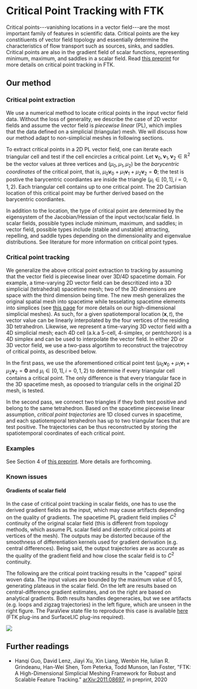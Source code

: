 # Critical Point Tracking with FTK

Critical points---vanishing locations in a vector field---are the most important family of features in scientific data.  Critical points are the key constitiuents of vector field topology and essentially determine the characteristics of flow transport such as sources, sinks, and saddles.   Critical points are also in the gradient field of scalar functions, representing minimum, maximum, and saddles in a scalar field.  Read [this preprint](https://arxiv.org/abs/2011.08697) for more details on critical point tracking in FTK. 

## Our method

### Critical point extraction

We use a numerical method to locate critical points in the input vector field data.  Without the loss of generality, we describe the case of 2D vector fields and assume the vector field is *piecewise linear* (PL), which implies that the data defined on a simplicial (triangular) mesh.  We will discuss how our method adapt to non-simplicial meshes in following sections.  

To extract critical points in a 2D PL vector field, one can iterate each triangular cell and test if the cell encircles a critical point.  Let $\mathbf{v}_0, \mathbf{v}_1, \mathbf{v}_2\in\mathbb{R}^2$ be the vector values at three vertices and $(\mu_0, \mu_1, \mu_2)$  be the *barycentric coordinates* of the critical point, that is, $\mu_0\mathbf{v}_0 + \mu_1\mathbf{v}_1 + \mu_2\mathbf{v}_2=\mathbf{0}$; the test is postive the barycentric coordiantes are inside the triangle ($\mu_i\in[0,1], i=0, 1, 2$).  Each triangular cell contains up to one critical point.  The 2D Cartisian location of this critical point may be further derived based on the barycentric coordiantes.  

In addition to the location, the type of critical point are determined by the eigensystem of the Jacobian/Hessian of the input vector/scalar field.  In scalar fields, possible types include minimum, maximum, and saddles; in vector field, possible types include (stable and unstable) attracting, repelling, and saddle types depending on the dimensionality and eigenvalue distributions.  See literature for more information on critical point types. 

### Critical point tracking

We generalize the above critical point extraction to tracking by assuming that the vector field is piecewise linear over 3D/4D spacetime domain.  For example, a time-varying 2D vector field can be descritized into a 3D simplicial (tetrahedral) spacetime mesh; two of the 3D dimensions are space with the third dimension being time.  The new mesh generalizes the original spatial mesh into spacetime while tesselating spacetime elements into simplices (see [this page](hypermesh.md) for more details on our high-dimensional simplicial meshes).  As such, for a given spatiotemporal location $(\mathbf{x}, t)$, the vector value can be linearly interpolated by the four vertices of the residing 3D tetrahedron.  Likewise, we represent a time-varying 3D vector field with a 4D simplicial mesh; each 4D cell (a.k.a 5-cell, 4-simplex, or pentchoron) is a 4D simplex and can be used to interpolate the vector field.  In either 2D or 3D vector field, we use a two-pass algortihm to reconstruct the trajecotroy of critical points, as described below. 

In the first pass, we use the aforementioned critical point test ($\mu_0\mathbf{v}_0 + \mu_1\mathbf{v}_1 + \mu_2\mathbf{v}_2=\mathbf{0}$ and $\mu_i\in[0,1], i=0, 1, 2$) to determine if every triangular cell contains a critical point.  The only difference is that every triangular face in the 3D spacetime mesh, as opoosed to triangular cells in the original 2D mesh, is tested.

In the second pass, we connect two triangles if they both test positive and belong to the same tetrahedron.  Based on the spacetime piecewise linear assumption, *critical point trajectories* are 1D closed curves in spacetime, and each spatiotemporal tetrahedron has up to two triangular faces that are test positive.  The trajectories can be thus reconstructed by storing the spatiotemporal coordinates of each critical point.

### Examples

See Section 4 of [this preprint](https://arxiv.org/abs/2011.08697).  More details are forthcoming. 

### Known issues

#### Gradients of scalar field

In the case of critical point tracking in scalar fields, one has to use the derived gradient fields as the input, which may cause artifacts depending on the quality of gradients.  The spacetime PL gradient field implies $C^2$ continuity of the original scalar field (this is different from topology methods, which assume PL scalar field and identify critical points at vertices of the mesh).  The outputs may be distorted because of the smoothness of differentiation kernels used for gradient derivation (e.g. central differences).  Being said, the output trajectories are as accurate as the quality of the gradient field and how close the scalar field is to $C^2$ continuity.

The following are the critical point tracking results in the "capped" spiral woven data.  The input values are bounded by the maximum value of 0.5, generating plateaus in the scalar field.  On the left are results based on central-difference gradient estimates, and on the right are based on analytical gradients.  Both results handles degeneracies, but we see artifacts (e.g. loops and zigzag trajectories) in the left figure, which are unseen in the right figure.  The ParaView state file to reproduce this case is available [here](pvsm/capped-woven.pvsm) (FTK plug-ins and SurfaceLIC plug-ins required). 

![](images/capped-woven.png)

## Further readings

* Hanqi Guo, David Lenz, Jiayi Xu, Xin Liang, Wenbin He, Iulian R. Grindeanu, Han-Wei Shen, Tom Peterka, Todd Munson, Ian Foster, "FTK: A High-Dimensional Simplicial Meshing Framework for Robust and Scalable Feature Tracking." [arXiv:2011.08697](https://arxiv.org/abs/2011.08697), in preprint, 2020
